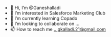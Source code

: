 - 👋 Hi, I’m @Ganeshalladi
- 👀 I’m interested in Salesforce Marketing Club
- 🌱 I’m currently learning Copado
- 💞️ I’m looking to collaborate on ...
- 📫 How to reach me ...gkalladi.21@gmail.com

<!---
Ganeshalladi/Ganeshalladi is a ✨ special ✨ repository because its `README.md` (this file) appears on your GitHub profile.
You can click the Preview link to take a look at your changes.
--->
